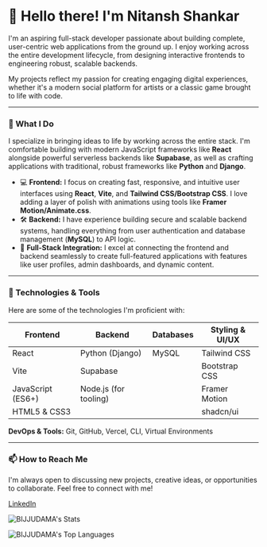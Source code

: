 # 👋 Hello there! I'm Nitansh Shankar

I'm an aspiring full-stack developer passionate about building complete, user-centric web applications from the ground up. I enjoy working across the entire development lifecycle, from designing interactive frontends to engineering robust, scalable backends.

My projects reflect my passion for creating engaging digital experiences, whether it's a modern social platform for artists or a classic game brought to life with code.

---

### 🚀 What I Do

I specialize in bringing ideas to life by working across the entire stack. I'm comfortable building with modern JavaScript frameworks like **React** alongside powerful serverless backends like **Supabase**, as well as crafting applications with traditional, robust frameworks like **Python** and **Django**.

- 💻 **Frontend:** I focus on creating fast, responsive, and intuitive user interfaces using **React**, **Vite**, and **Tailwind CSS/Bootstrap CSS**. I love adding a layer of polish with animations using tools like **Framer Motion/Animate.css**.
- 🛠️ **Backend:** I have experience building secure and scalable backend systems, handling everything from user authentication and database management (**MySQL**) to API logic.
- 🎨 **Full-Stack Integration:** I excel at connecting the frontend and backend seamlessly to create full-featured applications with features like user profiles, admin dashboards, and dynamic content.

---

### 🔧 Technologies & Tools

Here are some of the technologies I'm proficient with:

| Frontend           | Backend                | Databases        | Styling & UI/UX  |
| ------------------ | ---------------------- | ---------------- | -----------------|
| React              | Python (Django)        |  MySQL           | Tailwind CSS     |
| Vite               | Supabase               |                  | Bootstrap CSS    |
| JavaScript (ES6+)  | Node.js (for tooling)  |                  | Framer Motion    |
| HTML5 & CSS3       |                        |                  | shadcn/ui        |

**DevOps & Tools:** Git, GitHub, Vercel, CLI, Virtual Environments

---

### 📫 How to Reach Me

I'm always open to discussing new projects, creative ideas, or opportunities to collaborate. Feel free to connect with me!

[LinkedIn](https://www.linkedin.com/in/shankarnitansh/)

![BIJJUDAMA's Stats](https://github-readme-stats.vercel.app/api?username=BIJJUDAMA&theme=solarized-dark&show_icons=true&hide_border=true&count_private=true)

![BIJJUDAMA's Top Languages](https://github-readme-stats.vercel.app/api/top-langs/?username=BIJJUDAMA&theme=solarized-dark&show_icons=true&hide_border=true&layout=compact&card_width=495)


